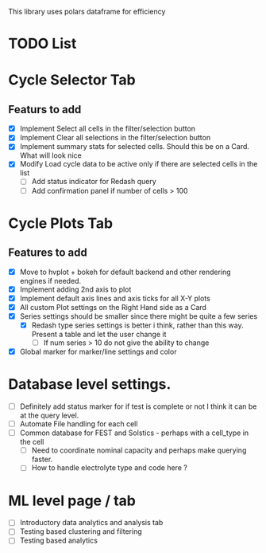This library uses polars dataframe for efficiency
# TODO List
# Cycle Selector Tab
## Featurs to add 
- [x] Implement Select all cells in the filter/selection button 
- [x] Implement Clear all selections in the filter/selection button 
- [x] Implement summary stats for selected cells. Should this be on a Card. What will look nice
- [x] Modify Load cycle data to be active only if there are selected cells in the list 
  - [ ] Add status indicator for Redash query 
  - [ ] Add confirmation panel if number of cells > 100

# Cycle Plots Tab
## Features to add 
- [x] Move to hvplot + bokeh for default backend and other rendering engines if needed. 
- [x] Implement adding 2nd axis to plot 
- [x] Implement default axis lines and axis ticks for all X-Y plots
- [x] All custom Plot settings on the Right Hand side as a Card
- [x] Series settings should be smaller since there might be quite a few series 
  - [x] Redash type series settings is better i think, rather than this way. Present a table and let the user change it 
    -  [ ] If num series > 10 do not give the ability to change
- [x] Global marker for marker/line settings and color

# Database level settings. 
- [ ] Definitely add status marker for if test is complete or not
      I think it can be at the query level. 
- [ ] Automate File handling for each cell
- [ ] Common database for FEST and Solstics - perhaps with a cell_type in the cell
  - [ ] Need to coordinate nominal capacity and perhaps make querying faster. 
  - [ ] How to handle electrolyte type and code here ? 

# ML level page / tab
- [ ] Introductory data analytics and analysis tab
- [ ] Testing based clustering and filtering 
- [ ] Testing based analytics 